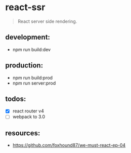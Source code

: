 # react-ssr
> React server side rendering.

## development:
+ npm run build:dev 


## production:
+ npm run build:prod
+ npm run server:prod

## todos:
+ [x] react router v4
+ [ ] webpack to 3.0

## resources:
+ https://github.com/foxhound87/we-must-react-ep-04